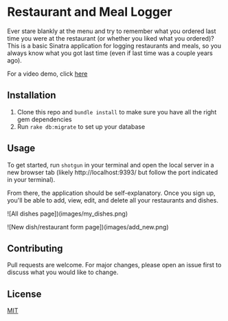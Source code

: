 # Restaurant and Meal Logger

Ever stare blankly at the menu and try to remember what you ordered last time you were at the restaurant (or whether you liked what you ordered)? This is a basic Sinatra application for logging restaurants and meals, so you always know what you got last time (even if last time was a couple years ago). 

For a video demo, click [here](https://youtu.be/AxzGWKs00TQ)

## Installation
1. Clone this repo and `bundle install` to make sure you have all the right gem dependencies
2. Run `rake db:migrate` to set up your database


## Usage

To get started, run `shotgun` in your terminal and open the local server in a new browser tab (likely http://localhost:9393/ but follow the port indicated in your terminal).

From there, the application should be self-explanatory. Once you sign up, you'll be able to add, view, edit, and delete all your restaurants and dishes.  

![All dishes page])(images/my_dishes.png)

![New dish/restaurant form page])(images/add_new.png)

## Contributing
Pull requests are welcome. For major changes, please open an issue first to discuss what you would like to change.

## License
[MIT](https://choosealicense.com/licenses/mit/)